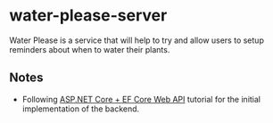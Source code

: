 # water-please-server

Water Please is a service that will help to try and allow users to setup reminders about when to water their plants.

## Notes
* Following [ASP.NET Core + EF Core Web API](https://docs.microsoft.com/en-us/aspnet/core/tutorials/first-web-api?view=aspnetcore-3.1&tabs=visual-studio-code) tutorial for the initial implementation of the backend.